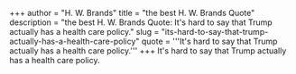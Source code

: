 +++
author = "H. W. Brands"
title = "the best H. W. Brands Quote"
description = "the best H. W. Brands Quote: It's hard to say that Trump actually has a health care policy."
slug = "its-hard-to-say-that-trump-actually-has-a-health-care-policy"
quote = '''It's hard to say that Trump actually has a health care policy.'''
+++
It's hard to say that Trump actually has a health care policy.
